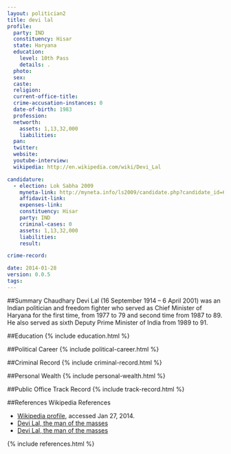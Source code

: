 ```yaml
---
layout: politician2
title: devi lal
profile: 
  party: IND
  constituency: Hisar
  state: Haryana
  education: 
    level: 10th Pass
    details: .
  photo: 
  sex: 
  caste: 
  religion: 
  current-office-title: 
  crime-accusation-instances: 0
  date-of-birth: 1983
  profession: 
  networth: 
    assets: 1,13,32,000
    liabilities: 
  pan: 
  twitter: 
  website: 
  youtube-interview: 
  wikipedia: http://en.wikipedia.com/wiki/Devi_Lal

candidature: 
  - election: Lok Sabha 2009
    myneta-link: http://myneta.info/ls2009/candidate.php?candidate_id=6559
    affidavit-link: 
    expenses-link: 
    constituency: Hisar 
    party: IND
    criminal-cases: 0
    assets: 1,13,32,000
    liabilities: 
    result:  

crime-record: 

date: 2014-01-28
version: 0.0.5
tags: 
---
```

##Summary
Chaudhary Devi Lal (16 September 1914 – 6 April 2001) was an Indian politician and freedom fighter who served as Chief Minister of Haryana for the first time, from 1977 to 79 and second time from 1987 to 89. He also served as sixth Deputy Prime Minister of India from 1989 to 91.




##Education
{% include education.html %}


##Political Career
{% include political-career.html %}


##Criminal Record
{% include criminal-record.html %}


##Personal Wealth
{% include personal-wealth.html %}


##Public Office Track Record
{% include track-record.html %}


##References
Wikipedia References
- [Wikipedia profile]({{page.profile.wikipedia}}), accessed Jan 27, 2014.
- [Devi Lal, the man of the masses][wiki1]
- [Devi Lal, the man of the masses][wiki2]

[wiki1]: http://books.google.co.in/books?ei=C3qjS8WXIJW2kwS98LjYBw&cd=2&id=7tJHAAAAMAAJ&dq=devi+lal+sihag&q=Lekh+Ram+sihag#search_anchor
[wiki2]: http://books.google.co.in/books?id=G0Z457ZOR44C&pg=PA241&dq=devi+lal+sihag&ei=fH-jS6n7JaXSkgTH3M3hBw&cd=5#v=onepage&q=devi%20lal%20sihag&f=false


{% include references.html %}